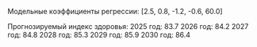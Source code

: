 Модельные коэффициенты регрессии: [2.5, 0.8, -1.2, -0.6, 60.0]

Прогнозируемый индекс здоровья:
2025 год: 83.7
2026 год: 84.2
2027 год: 84.8
2028 год: 85.3
2029 год: 85.9
2030 год: 86.4
